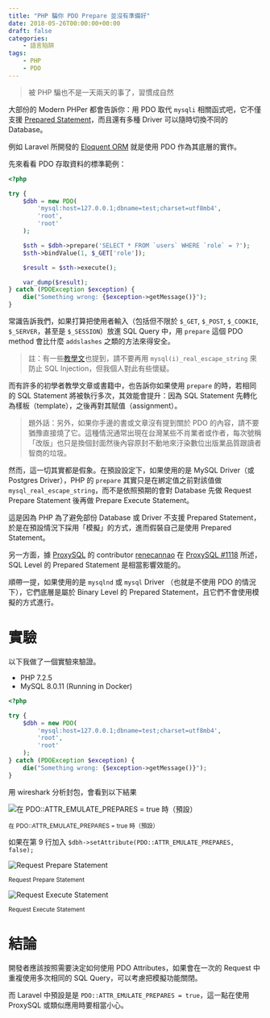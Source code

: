 ```yaml
---
title: "PHP 騙你 PDO Prepare 並沒有準備好"
date: 2018-05-26T00:00:00+00:00
draft: false
categories:
    - 語言陷阱
tags:
    - PHP
    - PDO
---
```


> 被 PHP 騙也不是一天兩天的事了，習慣成自然

大部份的 Modern PHPer 都會告訴你：用 PDO 取代 `mysqli` 相關函式吧，它不僅支援 [Prepared Statement](https://en.wikipedia.org/wiki/Prepared_statement)，而且還有多種 Driver 可以隨時切換不同的 Database。

例如 Laravel 所開發的 [Eloquent ORM](https://github.com/illuminate/database) 就是使用 PDO 作為其底層的實作。

先來看看 PDO 存取資料的標準範例：

```php
<?php

try {
    $dbh = new PDO(
        'mysql:host=127.0.0.1;dbname=test;charset=utf8mb4',
        'root',
        'root'
    );

    $sth = $dbh->prepare('SELECT * FROM `users` WHERE `role` = ?');
    $sth->bindValue(1, $_GET['role']);

    $result = $sth->execute();

    var_dump($result);
} catch (PDOException $exception) {
    die("Something wrong: {$exception->getMessage()}");
}
```

常識告訴我們，如果打算把使用者輸入（包括但不限於 `$_GET`, `$_POST`, `$_COOKIE`, `$_SERVER`，甚至是 `$_SESSION`）放進 SQL Query 中，用 `prepare` 這個 PDO method 會比什麼 `addslashes` 之類的方法來得安全。

> 註：有一些[教學文](https://web.archive.org/web/20171107192133/https://blog.csdn.net/hornedreaper1988/article/details/43520257)也提到，請不要再用 `mysql(i)_real_escape_string` 來防止 SQL Injection，但我個人對此有些懷疑。

而有許多的初學者教學文章或書籍中，也告訴你如果使用 `prepare` 的時，若相同的 SQL Statement 將被執行多次，其效能會提升：因為 SQL Statement 先轉化為樣板（template），之後再對其賦值（assignment）。

> 題外話：另外，如果你手邊的書或文章沒有提到關於 PDO 的內容，請不要猶豫直接燒了它。這種情況通常出現在台灣某些不肖業者或作者，每次號稱「改版」也只是換個封面然後內容原封不動地來汙染數位出版業品質跟讀者智商的垃圾。

然而，這一切其實都是假象。在預設設定下，如果使用的是 MySQL Driver（或 Postgres Driver），PHP 的 `prepare` 其實只是在綁定值之前對該值做 `mysql_real_escape_string`，而不是依照預期的會對 Database 先做 Request Prepare Statement 後再做 Prepare Execute Statement。

這是因為 PHP 為了避免部份 Database 或 Driver 不支援 Prepared Statement，於是在預設情況下採用「模擬」的方式，進而假裝自己是使用 Prepared Statement。

另一方面，據 [ProxySQL](https://github.com/sysown/proxysql) 的 contributor [renecannao](https://github.com/renecannao) 在 [ProxySQL #1118](https://github.com/sysown/proxysql/issues/1118#issuecomment-319585127) 所述，SQL Level 的 Prepared Statement 是相當影響效能的。

順帶一提，如果使用的是 `mysqlnd` 或 `mysql` Driver （也就是不使用 PDO 的情況下），它們底層是屬於 Binary Level 的 Prepared Statement，且它們不會使用模擬的方式進行。

# 實驗

以下我做了一個實驗來驗證。

- PHP 7.2.5
- MySQL 8.0.11 (Running in Docker)

```php
<?php

try {
    $dbh = new PDO(
        'mysql:host=127.0.0.1;dbname=test;charset=utf8mb4',
        'root',
        'root'
    );
} catch (PDOException $exception) {
    die("Something wrong: {$exception->getMessage()}");
}
```

用 wireshark 分析封包，會看到以下結果

![在 PDO::ATTR_EMULATE_PREPARES = true 時（預設）](/2018-05-26/1_88qQ75DSIHslkFd1bOFXhA.png)

<small>在 PDO::ATTR_EMULATE_PREPARES = true 時（預設）</small>

如果在第 9 行加入 `$dbh->setAttribute(PDO::ATTR_EMULATE_PREPARES, false);`

![Request Prepare Statement](/2018-05-26/1_uFCR7TsihoFL30H9R_ibFQ.png)

<small>Request Prepare Statement</small>

![Request Execute Statement](/2018-05-26/1_Jl1fnWIPZuW9t86afveahg.png)

<small>Request Execute Statement</small>

# 結論

開發者應該按照需要決定如何使用 PDO Attributes，如果會在一次的 Request 中重複使用多次相同的 SQL Query，可以考慮把模擬功能關閉。

而 Laravel 中預設是是 `PDO::ATTR_EMULATE_PREPARES = true`，這一點在使用 ProxySQL 或類似應用時要相當小心。